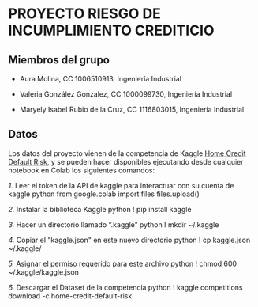 # PROYECTO RIESGO DE INCUMPLIMIENTO CREDITICIO

## Miembros del grupo
- Aura Molina, CC 1006510913, Ingeniería Industrial

- Valeria González Gonzalez, CC 1000099730, Ingeniería Industrial

- Maryely Isabel Rubio de la Cruz, CC 1116803015, Ingeniería Industrial

## Datos
Los datos del proyecto vienen de la competencia de Kaggle [Home Credit Default Risk](https://www.kaggle.com/competitions/home-credit-default-risk/overview), y se pueden hacer disponibles ejecutando desde cualquier notebook en Colab los siguientes comandos:

*1.* Leer el token de la API de kaggle para interactuar con su cuenta de kaggle
python
from google.colab import files
files.upload()

*2.* Instalar la biblioteca Kaggle
python
! pip install kaggle

*3.* Hacer un directorio llamado “.kaggle”
python
! mkdir ~/.kaggle

*4.* Copiar el "kaggle.json" en este nuevo directorio
python
! cp kaggle.json ~/.kaggle/

*5.* Asignar el permiso requerido para este archivo
python
! chmod 600 ~/.kaggle/kaggle.json

*6.* Descargar el Dataset de la competencia
python
! kaggle competitions download -c home-credit-default-risk

